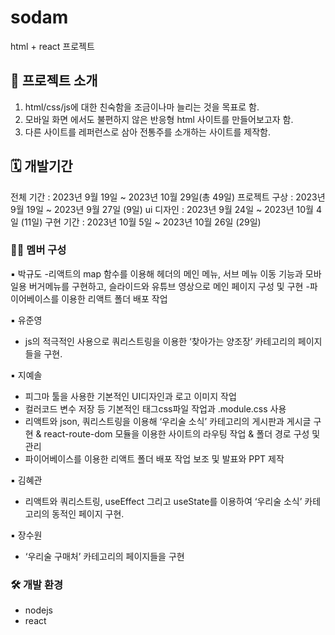 
# sodam
html + react 프로젝트

## 🍶 프로젝트 소개
1. html/css/js에 대한 친숙함을 조금이나마 늘리는 것을 목표로 함.
2. 모바일 화면 에서도 불편하지 않은 반응형 html 사이트를 만들어보고자 함.
3. 다른 사이트를 레퍼런스로 삼아 전통주를 소개하는 사이트를 제작함.

## 🗓️ 개발기간
전체 기간 : 2023년 9월 19일 ~ 2023년 10월 29일(총 49일)
프로젝트 구상 : 2023년 9월 19일 ~ 2023년 9월 27일 (9일)
ui 디자인 : 2023년 9월 24일 ~ 2023년 10월 4일 (11일)
구현 기간 : 2023년 10월 5일 ~ 2023년 10월 26일 (29일)

### 🧑‍💻 멤버 구성
▪️ 박규도
-리액트의 map 함수를 이용해 헤더의 메인 메뉴, 서브 메뉴 이동 기능과 모바일용 버거메뉴를 구현하고, 
  슬라이드와 유튜브 영상으로 메인 페이지 구성 및 구현
-파이어베이스를 이용한 리액트 폴더 배포 작업

▪️ 유준영
- js의 적극적인 사용으로 쿼리스트링을 이용한 ‘찾아가는 양조장’ 카테고리의 페이지들을 구현.

▪️ 지예솔
- 피그마 툴을 사용한 기본적인 UI디자인과 로고 이미지 작업
- 컬러코드 변수 저장 등 기본적인 태그css파일 작업과 .module.css 사용
- 리액트와 json, 쿼리스트링을 이용해 ‘우리술 소식’ 카테고리의 게시판과 게시글 구현
  & react-route-dom 모듈을 이용한 사이트의 라우팅 작업 & 폴더 경로 구성 및 관리
- 파이어베이스를 이용한 리액트 폴더 배포 작업 보조 및 발표와 PPT 제작

▪️ 김혜관
- 리액트와 쿼리스트링, useEffect 그리고 useState를 이용하여
  ‘우리술 소식’ 카테고리의 동적인 페이지 구현.

▪️ 장수원
- ‘우리술 구매처’ 카테고리의 페이지들을 구현

### 🛠️ 개발 환경
- nodejs
- react
